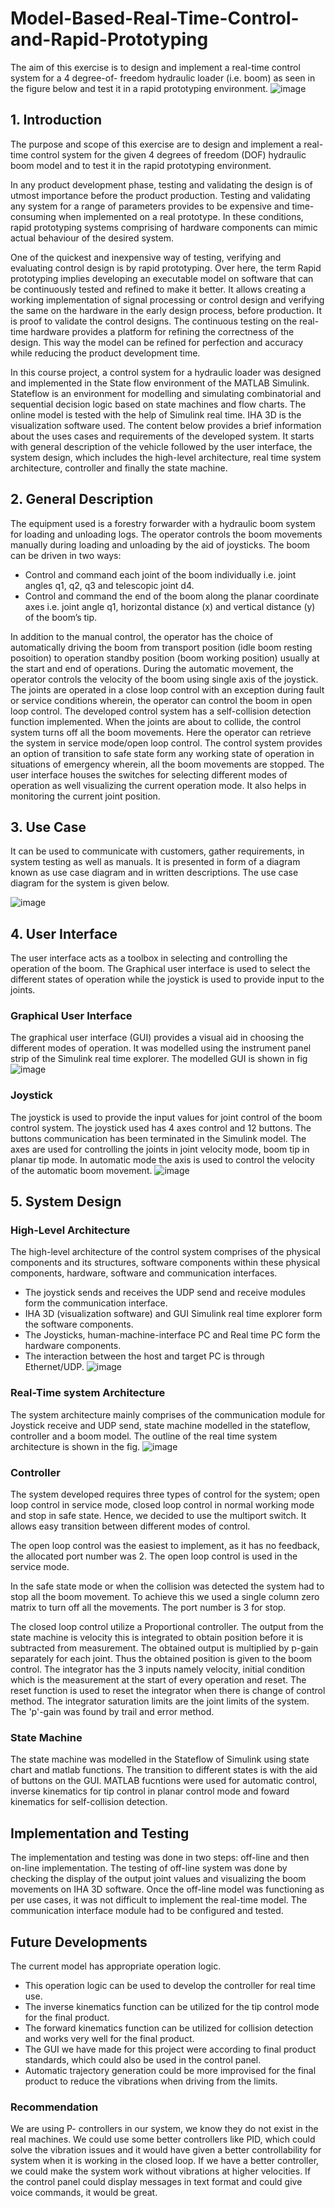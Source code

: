 # Model-Based-Real-Time-Control-and-Rapid-Prototyping
The aim of this exercise is to design and implement a real-time control system for a 4 degree-of- freedom hydraulic loader (i.e. boom) as seen in the figure below and test it in a rapid prototyping environment.
![image](https://user-images.githubusercontent.com/51742367/59420698-05b86880-8dd6-11e9-8efc-08302cd777d6.png)

## 1. Introduction
The purpose and scope of this exercise are to design and implement a real-time control system for the given 4 degrees of freedom (DOF) hydraulic boom model and to test it in the rapid prototyping environment. 

In any product development phase, testing and validating the design is of utmost importance before the product production. Testing and validating any system for a range of parameters provides to be expensive and time-consuming when implemented on a real prototype. In these conditions, rapid prototyping systems comprising of hardware components can mimic actual behaviour of the desired system. 

One of the quickest and inexpensive way of testing, verifying and evaluating control design is by rapid prototyping. Over here, the term Rapid prototyping implies developing an executable model on software that can be continuously tested and refined to make it better. It allows creating a working implementation of signal processing or control design and verifying the same on the hardware in the early design process, before production. It is proof to validate the control designs. The continuous testing on the real-time hardware provides a platform for refining the correctness of the design. This way the model can be refined for perfection and accuracy while reducing the product development time. 

In this course project, a control system for a hydraulic loader was designed and implemented in the State flow environment of the MATLAB Simulink. Stateflow is an environment for modelling and simulating combinatorial and sequential decision logic based on state machines and flow charts. The online model is tested with the help of Simulink real time. IHA 3D is the visualization software used.
The content below provides a brief information  about the uses cases and requirements of the developed system. It starts with general description of the vehicle followed by the user interface, the system design, which includes the high-level architecture, real time system architecture, controller and finally the state machine. 

## 2. General Description
The equipment used is a forestry forwarder with a hydraulic boom system for loading and unloading logs. The operator controls the boom movements manually during loading and unloading by the aid of joysticks. The boom can be driven in two ways: 
 * Control and command each joint of the boom individually i.e. joint angles q1, q2, q3 and telescopic joint d4. 
 * Control and command the end of the boom along the planar coordinate axes i.e. joint angle q1, horizontal distance (x) and vertical distance (y) of the boom’s tip. 

In addition to the manual control, the operator has the choice of automatically driving the 
boom from transport position (idle boom resting posoition) to operation standby position (boom working position) usually at the start and end of operations. During the automatic movement, the operator controls the velocity of the boom using single axis of the joystick. 
The joints are operated in a close loop control with an exception during fault or service conditions wherein, the operator can control the boom in open loop control. The developed control system has a self-collision detection function implemented. When the joints are about to collide, the control system turns off all the boom movements. Here the operator can retrieve the system in service mode/open loop control. The control system provides an option of transition to safe state form any working state of operation in situations of emergency wherein, all the boom movements are stopped. The user interface houses the switches for selecting different modes of operation as well visualizing the current operation mode. It also helps in monitoring the current joint position.

## 3. Use Case
It can be used to communicate with customers, gather requirements, in system testing as well as manuals. It is presented in form of a diagram known as use case diagram and in written descriptions. The use case diagram for the system is given below. 

![image](https://user-images.githubusercontent.com/51742367/59343975-aeeb5a00-8d15-11e9-903c-0ad0b4f5625f.png)

## 4. User Interface
The user interface acts as a toolbox in selecting and controlling the operation of the boom. The Graphical user interface is used to select the different states of operation while the joystick is used to provide input to the joints. 

### Graphical User Interface
The graphical user interface (GUI) provides a visual aid in choosing the different modes of operation. It was modelled using the instrument panel strip of the Simulink real time explorer. The modelled GUI is shown in fig
![image](https://user-images.githubusercontent.com/51742367/59344269-6bddb680-8d16-11e9-8319-69e899ea9901.png)

### Joystick
The joystick is used to provide the input values for joint control of the boom control system. The joystick used has 4 axes control and 12 buttons. The buttons communication has been terminated in the Simulink model. The axes are used for controlling the joints in joint velocity mode, boom tip in planar tip mode. In automatic mode the axis is used to control the velocity of the automatic boom movement.
![image](https://user-images.githubusercontent.com/51742367/59344459-cd9e2080-8d16-11e9-9071-60d0113e6bc8.png)

## 5. System Design
### High-Level Architecture
The high-level architecture of the control system comprises of the physical components and its structures, software components within these physical components, hardware, software and communication interfaces. 
* The joystick sends and receives the UDP send and receive modules form the communication interface.
* IHA 3D (visualization software) and GUI Simulink real time explorer form the software components.
* The Joysticks, human-machine-interface PC and Real time PC form the hardware components.
* The interaction between the host and target PC is through Ethernet/UDP. 
![image](https://user-images.githubusercontent.com/51742367/59345038-f672e580-8d17-11e9-9811-2c541e597606.png)

### Real-Time system Architecture
The system architecture mainly comprises of the communication module for Joystick receive and UDP send, state machine modelled in the stateflow, controller and a boom model. The outline of the real time system architecture is shown in the fig.
![image](https://user-images.githubusercontent.com/51742367/59345213-54073200-8d18-11e9-9580-e503b07ce0b1.png)

### Controller
The system developed requires three types of control for the system; open loop control in service mode, closed loop control in normal working mode and stop in safe state. Hence, we decided to use the multiport switch. It allows easy transition between different modes of 
control. 

The open loop control was the easiest to implement, as it has no feedback, the allocated port number was 2. The open loop control is used in the service mode. 

In the safe state mode or when the collision was detected the system had to stop all the boom 
movement. To achieve this we used a single column zero matrix to turn off all the movements. The port number is 3 for stop. 

The closed loop control utilize a Proportional controller. The output from the state machine is velocity this is integrated to obtain position before it is subtracted from measurement. The obtained output is multiplied by p-gain separately for each joint. Thus the obtained position is given to the boom control. The integrator has the 3 inputs namely velocity, initial condition which is the measurement at the start of every operation and reset. The reset function is used to reset the integrator when there is change of control method. The integrator saturation limits are the joint limits of the system. The 'p'-gain was found by trail and error method.

### State Machine
The state machine was modelled in the Stateflow of Simulink using state chart and matlab functions. The transition to different states is with the aid of buttons on the GUI. MATLAB fucntions were used for automatic control, inverse kinematics for tip control in planar control mode and foward kinematics for self-collision detection.

## Implementation and Testing
The implementation and testing was done in two steps: off-line and then on-line implementation. The testing of off-line system was done by checking the display of the output joint values and visualizing the boom movements on IHA 3D software. Once the off-line model was functioning as per use cases, it was not difficult to implement the real-time model. The communication interface module had to be configured and tested.

## Future Developments
The current model has appropriate operation logic. 
* This operation logic can be used to develop the controller for real time use. 
* The inverse kinematics function can be utilized for the tip control mode for the final product. 
* The forward kinematics function can be utilized for collision detection and works very well for the final product. 
* The GUI we have made for this project were according to final product standards, which could also be used in the control panel. 
* Automatic trajectory generation could be more improvised for the final product to reduce the vibrations when driving from the limits. 
### Recommendation
We are using P- controllers in our system, we know they do not exist in the real machines. We could use some better controllers like PID, which could solve the vibration issues and it would have given a better controllability for system when it is working in the closed loop. If we have a better controller, we could make the system work without vibrations at higher velocities. If the control panel could display messages in text format and could give voice commands, it would be great. 
